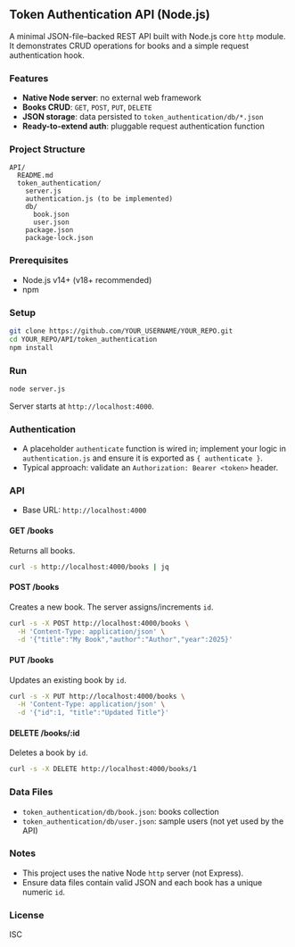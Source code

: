 ## Token Authentication API (Node.js)

A minimal JSON-file–backed REST API built with Node.js core `http` module. It demonstrates CRUD operations for books and a simple request authentication hook.

### Features
- **Native Node server**: no external web framework
- **Books CRUD**: `GET`, `POST`, `PUT`, `DELETE`
- **JSON storage**: data persisted to `token_authentication/db/*.json`
- **Ready-to-extend auth**: pluggable request authentication function

### Project Structure
```text
API/
  README.md
  token_authentication/
    server.js
    authentication.js (to be implemented)
    db/
      book.json
      user.json
    package.json
    package-lock.json
```

### Prerequisites
- Node.js v14+ (v18+ recommended)
- npm

### Setup
```bash
git clone https://github.com/YOUR_USERNAME/YOUR_REPO.git
cd YOUR_REPO/API/token_authentication
npm install
```

### Run
```bash
node server.js
```
Server starts at `http://localhost:4000`.

### Authentication
- A placeholder `authenticate` function is wired in; implement your logic in `authentication.js` and ensure it is exported as `{ authenticate }`.
- Typical approach: validate an `Authorization: Bearer <token>` header.

### API
- Base URL: `http://localhost:4000`

#### GET /books
Returns all books.
```bash
curl -s http://localhost:4000/books | jq
```

#### POST /books
Creates a new book. The server assigns/increments `id`.
```bash
curl -s -X POST http://localhost:4000/books \
  -H 'Content-Type: application/json' \
  -d '{"title":"My Book","author":"Author","year":2025}'
```

#### PUT /books
Updates an existing book by `id`.
```bash
curl -s -X PUT http://localhost:4000/books \
  -H 'Content-Type: application/json' \
  -d '{"id":1, "title":"Updated Title"}'
```

#### DELETE /books/:id
Deletes a book by `id`.
```bash
curl -s -X DELETE http://localhost:4000/books/1
```

### Data Files
- `token_authentication/db/book.json`: books collection
- `token_authentication/db/user.json`: sample users (not yet used by the API)

### Notes
- This project uses the native Node `http` server (not Express).
- Ensure data files contain valid JSON and each book has a unique numeric `id`.

### License
ISC
